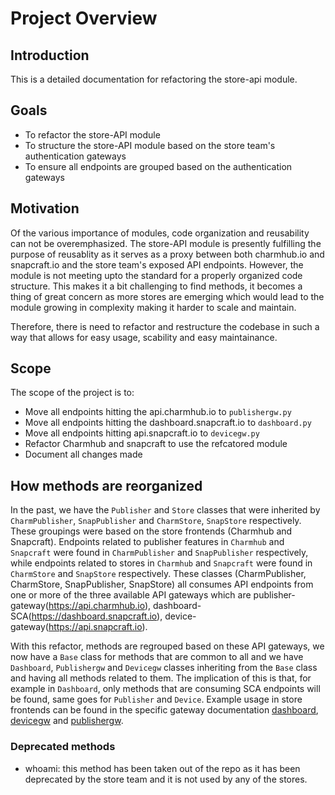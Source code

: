 # Project Overview

## Introduction
This is a detailed documentation for refactoring the store-api module.

## Goals
- To refactor the store-API module
- To structure the store-API module based on the store team's authentication gateways
- To ensure all endpoints are grouped based on the authentication gateways

## Motivation
Of the various importance of modules, code organization and reusability can not be overemphasized. The store-API module is presently fulfilling the purpose of reusablity as it serves as a proxy between both charmhub.io and snapcraft.io and the store team's exposed API endpoints. However, the module is not meeting upto the standard for a properly organized code structure. This makes it a bit challenging to find methods, it becomes a thing of great concern as more stores are emerging which would lead to the module growing in complexity making it harder to scale and maintain.

Therefore, there is need to refactor and restructure the codebase in such a way that allows for easy usage, scability and easy maintainance.

## Scope
The scope of the project is to:
- Move all endpoints hitting the api.charmhub.io to `publishergw.py`
- Move all endpoints hitting the dashboard.snapcraft.io to `dashboard.py`
- Move all endpoints hitting api.snapcraft.io to `devicegw.py`
- Refactor Charmhub and snapcraft to use the refcatored module
- Document all changes made

## How methods are reorganized
In the past, we have the `Publisher` and `Store` classes that were inherited by `CharmPublisher`, `SnapPublisher` and `CharmStore`, `SnapStore` respectively. These groupings were based on the store frontends (Charmhub and Snapcraft). Endpoints related to publisher features in `Charmhub` and `Snapcraft` were found in `CharmPublisher`  and `SnapPublisher` respectively, while endpoints related to stores in `Charmhub` and `Snapcraft` were found in `CharmStore` and `SnapStore` respectively. These classes (CharmPublisher, CharmStore, SnapPublisher, SnapStore) all consumes API endpoints from one or more of the three available API gateways which are publisher-gateway(https://api.charmhub.io), dashboard-SCA(https://dashboard.snapcraft.io), device-gateway(https://api.snapcraft.io).

With this refactor, methods are regrouped based on these API gateways, we now have a `Base` class for methods that are common to all and we have `Dashboard`, `Publishergw` and `Devicegw` classes inheriting from the `Base` class and having all methods related to them. The implication of this is that, for example in `Dashboard`, only methods that are consuming SCA endpoints will be found, same goes for `Publisher` and `Device`. Example usage in store frontends can be found in the specific gateway documentation [dashboard](./dashboard.md), [devicegw](./devicegw.md) and [publishergw](./publishergw.md).


### Deprecated methods
- whoami: this method has been taken out of the repo as it has been deprecated by the store team and it is not used by any of the stores.